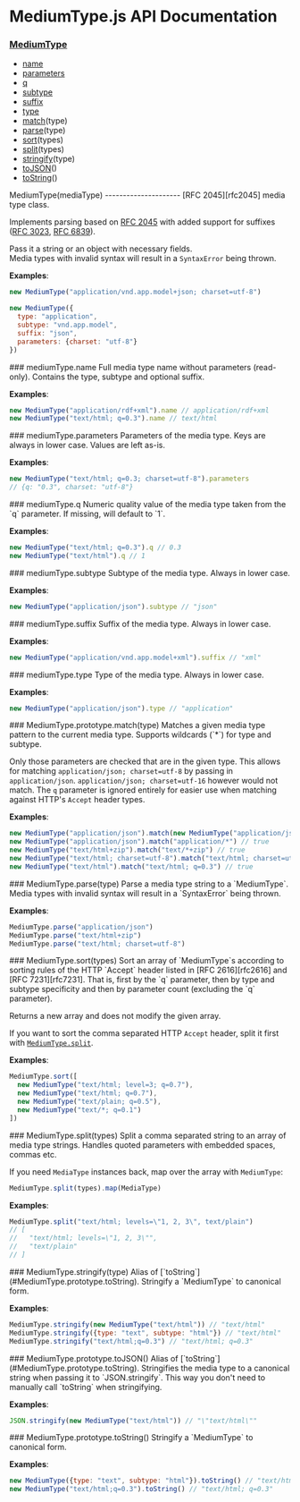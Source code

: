 MediumType.js API Documentation
===============================
### [MediumType](#MediumType)
- [name](#mediumType.name)
- [parameters](#mediumType.parameters)
- [q](#mediumType.q)
- [subtype](#mediumType.subtype)
- [suffix](#mediumType.suffix)
- [type](#mediumType.type)
- [match](#MediumType.prototype.match)(type)
- [parse](#MediumType.parse)(type)
- [sort](#MediumType.sort)(types)
- [split](#MediumType.split)(types)
- [stringify](#MediumType.stringify)(type)
- [toJSON](#MediumType.prototype.toJSON)()
- [toString](#MediumType.prototype.toString)()


<a name="MediumType" />
MediumType(mediaType)
---------------------
[RFC 2045][rfc2045] media type class.

Implements parsing based on [RFC 2045][rfc2045] with added support for
suffixes ([RFC 3023][rfc3023], [RFC 6839][rfc6839]).

Pass it a string or an object with necessary fields.  
Media types with invalid syntax will result in a `SyntaxError` being thrown.

[rfc2045]: https://tools.ietf.org/html/rfc2045
[rfc3023]: https://tools.ietf.org/html/rfc3023
[rfc6839]: https://tools.ietf.org/html/rfc6839

**Examples**:
```javascript
new MediumType("application/vnd.app.model+json; charset=utf-8")

new MediumType({
  type: "application",
  subtype: "vnd.app.model",
  suffix: "json",
  parameters: {charset: "utf-8"}
})
```

<a name="mediumType.name" />
### mediumType.name
Full media type name without parameters (read-only).  
Contains the type, subtype and optional suffix.

**Examples**:
```javascript
new MediumType("application/rdf+xml").name // application/rdf+xml
new MediumType("text/html; q=0.3").name // text/html
```

<a name="mediumType.parameters" />
### mediumType.parameters
Parameters of the media type.  
Keys are always in lower case. Values are left as-is.

**Examples**:
```javascript
new MediumType("text/html; q=0.3; charset=utf-8").parameters
// {q: "0.3", charset: "utf-8"}
```

<a name="mediumType.q" />
### mediumType.q
Numeric quality value of the media type taken from the `q` parameter.  
If missing, will default to `1`.

**Examples**:
```javascript
new MediumType("text/html; q=0.3").q // 0.3
new MediumType("text/html").q // 1
```

<a name="mediumType.subtype" />
### mediumType.subtype
Subtype of the media type.  
Always in lower case.

**Examples**:
```javascript
new MediumType("application/json").subtype // "json"
```

<a name="mediumType.suffix" />
### mediumType.suffix
Suffix of the media type.  
Always in lower case.

**Examples**:
```javascript
new MediumType("application/vnd.app.model+xml").suffix // "xml"
```

<a name="mediumType.type" />
### mediumType.type
Type of the media type.  
Always in lower case.

**Examples**:
```javascript
new MediumType("application/json").type // "application"
```

<a name="MediumType.prototype.match" />
### MediumType.prototype.match(type)
Matches a given media type pattern to the current media type.  
Supports wildcards (`*`) for type and subtype.  

Only those parameters are checked that are in the given type. This allows
for matching `application/json; charset=utf-8` by passing in
`application/json`. `application/json; charset=utf-16` however would not
match. The `q` parameter is ignored entirely for easier use when matching
against HTTP's `Accept` header types.

**Examples**:
```javascript
new MediumType("application/json").match(new MediumType("application/json")) // true
new MediumType("application/json").match("application/*") // true
new MediumType("text/html+zip").match("text/*+zip") // true
new MediumType("text/html; charset=utf-8").match("text/html; charset=utf-8") // true
new MediumType("text/html").match("text/html; q=0.3") // true
```

<a name="MediumType.parse" />
### MediumType.parse(type)
Parse a media type string to a `MediumType`.  
Media types with invalid syntax will result in a `SyntaxError` being thrown.

**Examples**:
```javascript
MediumType.parse("application/json")
MediumType.parse("text/html+zip")
MediumType.parse("text/html; charset=utf-8")
```

<a name="MediumType.sort" />
### MediumType.sort(types)
Sort an array of `MediumType`s according to sorting rules of the HTTP
`Accept` header listed in [RFC 2616][rfc2616] and [RFC 7231][rfc7231].
That is, first by the `q` parameter, then by type and subtype specificity
and then by parameter count (excluding the `q` parameter).

Returns a new array and does not modify the given array.

If you want to sort the comma separated HTTP `Accept` header, split it first
with [`MediumType.split`](#MediumType.split).

[rfc2616]: https://tools.ietf.org/html/rfc2616
[rfc7231]: https://tools.ietf.org/html/rfc7231

**Examples**:
```javascript
MediumType.sort([
  new MediumType("text/html; level=3; q=0.7"),
  new MediumType("text/html; q=0.7"),
  new MediumType("text/plain; q=0.5"),
  new MediumType("text/*; q=0.1")
])
```

<a name="MediumType.split" />
### MediumType.split(types)
Split a comma separated string to an array of media type strings.  
Handles quoted parameters with embedded spaces, commas etc.

If you need `MediaType` instances back, map over the array with
`MediumType`:
```javascript
MediumType.split(types).map(MediaType)
```

**Examples**:
```javascript
MediumType.split("text/html; levels=\"1, 2, 3\", text/plain")
// [
//   "text/html; levels=\"1, 2, 3\"",
//   "text/plain"
// ]
```

<a name="MediumType.stringify" />
### MediumType.stringify(type)
Alias of [`toString`](#MediumType.prototype.toString).  
Stringify a `MediumType` to canonical form.

**Examples**:
```javascript
MediumType.stringify(new MediumType("text/html")) // "text/html"
MediumType.stringify({type: "text", subtype: "html"}) // "text/html"
MediumType.stringify("text/html;q=0.3") // "text/html; q=0.3"
```

<a name="MediumType.prototype.toJSON" />
### MediumType.prototype.toJSON()
Alias of [`toString`](#MediumType.prototype.toString).  
Stringifies the media type to a canonical string when passing it to
`JSON.stringify`.  
This way you don't need to manually call `toString` when stringifying.

**Examples**:
```javascript
JSON.stringify(new MediumType("text/html")) // "\"text/html\""
```

<a name="MediumType.prototype.toString" />
### MediumType.prototype.toString()
Stringify a `MediumType` to canonical form.

**Examples**:
```javascript
new MediumType({type: "text", subtype: "html"}).toString() // "text/html"
new MediumType("text/html;q=0.3").toString() // "text/html; q=0.3"
```
